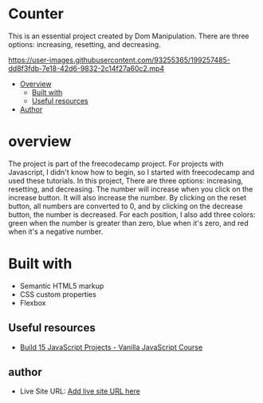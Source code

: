 # Counter

This is an essential project created by Dom Manipulation. There are three options: increasing, resetting, and decreasing.




https://user-images.githubusercontent.com/93255365/199257485-dd8f3fdb-7e18-42d6-9832-2c14f27a60c2.mp4






- [Overview](#overview)
  - [Built with](#built-with)
  - [Useful resources](#useful-resources)
- [Author](#author)



# overview
The project is part of the freecodecamp project. For projects with Javascript, I didn't know how to begin, so I started with freecodecamp and used these tutorials. In this project, There are three options: increasing, resetting, and decreasing. The number will increase when you click on the increase button. It will also increase the number. By clicking on the reset button, all numbers are converted to 0, and by clicking on the decrease button, the number is decreased. For each position, I also add three colors: green when the number is greater than zero, blue when it's zero, and red when it's a negative number.


 # Built with
- Semantic HTML5 markup
- CSS custom properties
- Flexbox

## Useful resources

 - [Build 15 JavaScript Projects - Vanilla JavaScript Course](https://www.youtube.com/watch?v=3PHXvlpOkf4&t=2627s)


## author

- Live Site URL: [Add live site URL here](https://itsnooshin.github.io/counter-js-practice-01/)

